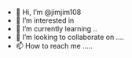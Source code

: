 - 👋 Hi, I’m @jimjim108 
- 👀 I’m interested in 
- 🌱 I’m currently learning ..
- 💞️ I’m looking to collaborate on ....
- 📫 How to reach me .....

<!---
jimjim108/jimjim108 is a ✨ special ✨ repository because its `README.md` (this file) appears on your GitHub profile.
You can click the Preview link to take a look at your changes.
--->
